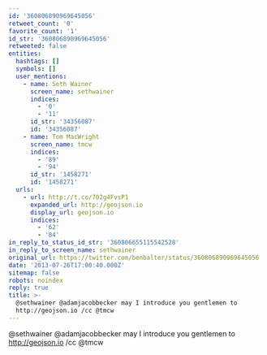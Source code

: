 ```yaml
---
id: '360806890969645056'
retweet_count: '0'
favorite_count: '1'
id_str: '360806890969645056'
retweeted: false
entities:
  hashtags: []
  symbols: []
  user_mentions:
    - name: Seth Wainer
      screen_name: sethwainer
      indices:
        - '0'
        - '11'
      id_str: '34356087'
      id: '34356087'
    - name: Tom MacWright
      screen_name: tmcw
      indices:
        - '89'
        - '94'
      id_str: '1458271'
      id: '1458271'
  urls:
    - url: http://t.co/702g4FvsP1
      expanded_url: http://geojson.io
      display_url: geojson.io
      indices:
        - '62'
        - '84'
in_reply_to_status_id_str: '360806655115542528'
in_reply_to_screen_name: sethwainer
original_url: https://twitter.com/benbalter/status/360806890969645056
date: '2013-07-26T17:00:40.000Z'
sitemap: false
robots: noindex
reply: true
title: >-
  @sethwainer @adamjacobbecker may I introduce you gentlemen to
  http://geojson.io /cc @tmcw
---
```


@sethwainer @adamjacobbecker may I introduce you gentlemen to http://geojson.io /cc @tmcw